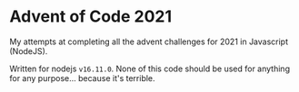 # Advent of Code 2021

My attempts at completing all the advent challenges for 2021 in Javascript (NodeJS).

Written for nodejs `v16.11.0`. None of this code should be used for anything for any purpose... because it's terrible.